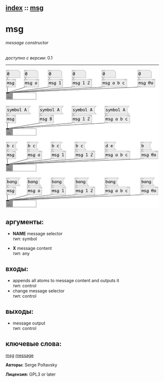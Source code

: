 [index](index.html) :: [msg](category_msg.html)
---

# msg

###### message constructor

*доступно с версии:* 0.1

---




[![example](../examples/img/msg.jpg)](../examples/pd/msg.pd)



## аргументы:

* **NAME**
message selector<br>
_тип:_ symbol<br>

* **X**
message content<br>
_тип:_ any<br>







## входы:

* appends all atoms to message content and outputs it<br>
_тип:_ control
* change message selector<br>
_тип:_ control



## выходы:

* message output<br>
_тип:_ control



## ключевые слова:

[msg](keywords/msg.html)
[message](keywords/message.html)






**Авторы:** Serge Poltavsky




**Лицензия:** GPL3 or later






